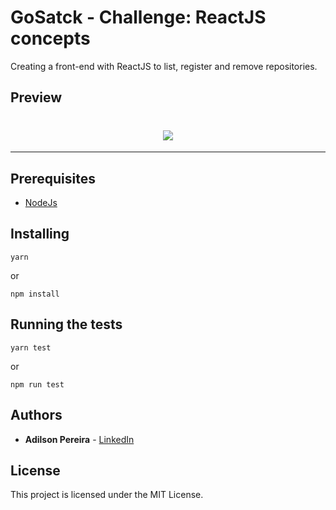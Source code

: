 # GoSatck - Challenge: ReactJS concepts

Creating a front-end with ReactJS to list, register and remove repositories.

## Preview

<h1 align="center">
  <img src="https://ik.imagekit.io/rlpwchithd/ezgif-1-97f288030528_mfYCV1HXo.gif"/>
</h1>

---

## Prerequisites

- [NodeJs](https://nodejs.org/en/download/)

## Installing

```
yarn
```
or
```
npm install
```

## Running the tests

```
yarn test
```
or
```
npm run test
```

## Authors

* **Adilson Pereira** - [LinkedIn](https://www.linkedin.com/in/pereiradilson/)

## License

This project is licensed under the MIT License.
